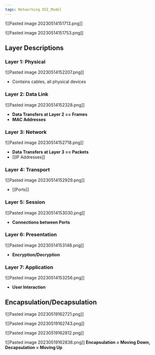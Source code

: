 ```yaml
---
tags: Networking OSI_Model
---
```


![[Pasted image 20230514151713.png]]

![[Pasted image 20230514151753.png]]

## Layer Descriptions

### Layer 1: Physical
![[Pasted image 20230514152207.png]]

- Contains cables, all physical devices

### Layer 2: Data Link
![[Pasted image 20230514152328.png]]
- **Data Transfers at Layer 2 == Frames**
- **MAC Addresses**


### Layer 3: Network
![[Pasted image 20230514152718.png]]
- **Data Transfers at Layer 3 == Packets**
- [[IP Addresses]]

### Layer 4: Transport
![[Pasted image 20230514152929.png]]
- [[Ports]]

### Layer 5: Session
![[Pasted image 20230514153030.png]]
- **Connections between Ports**

### Layer 6: Presentation
![[Pasted image 20230514153148.png]]
- **Encryption/Decryption**

### Layer 7: Application
![[Pasted image 20230514153256.png]]
- **User Interaction**

## Encapsulation/Decapsulation
![[Pasted image 20230519162721.png]]

![[Pasted image 20230519162743.png]]

![[Pasted image 20230519162812.png]]

![[Pasted image 20230519162838.png]]
**Encapsulation = Moving Down, Decapsulation = Moving Up**
